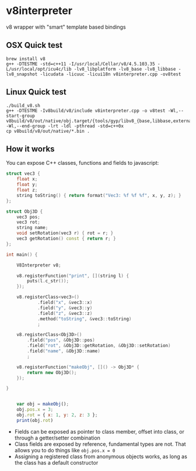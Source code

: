 # v8interpreter
v8 wrapper with "smart" template based bindings

## OSX Quick test

    brew install v8
    g++ -DTESTME -std=c++11 -I/usr/local/Cellar/v8/4.5.103.35 -L/usr/local/opt/icu4c/lib -lv8_libplatform -lv8_base -lv8_libbase -lv8_snapshot -licudata -licuuc -licui18n v8interpreter.cpp -ov8test

## Linux Quick test

    ./build_v8.sh
    g++ -DTESTME -Iv8build/v8/include v8interpreter.cpp -o v8test -Wl,--start-group v8build/v8/out/native/obj.target/{tools/gyp/libv8_{base,libbase,external_snapshot,libplatform},third_party/icu/libicu{uc,i18n,data}}.a -Wl,--end-group -lrt -ldl -pthread -std=c++0x
    cp v8build/v8/out/native/*.bin .

## How it works

You can expose C++ classes, functions and fields to javascript:

```c++
struct vec3 {
    float x;
    float y;
    float z;
    string toString() { return format("Vec3: %f %f %f", x, y, z); }
};

struct Obj3D {
    vec3 pos;
    vec3 rot;
    string name;
    void setRotation(vec3 r) { rot = r; }
    vec3 getRotation() const { return r; }
};

int main() {

    V8Interpreter v8;

    v8.registerFunction("print", [](string l) {
        puts(l.c_str());
    });

    v8.registerClass<vec3>()
            .field("x", &vec3::x)
            .field("y", &vec3::y)
            .field("z", &vec3::z)
            .method("toString", &vec3::toString)
            ;

    v8.registerClass<Obj3D>()
        .field("pos", &Obj3D::pos)
        .field("rot", &Obj3D::getRotation, &Obj3D::setRotation)
        .field("name", &Obj3D::name)
        ;

    v8.registerFunction("makeObj", []() -> Obj3D* {
        return new Obj3D();
    });

}
```

```javascript

    var obj = makeObj();
    obj.pos.x = 3;
    obj.rot = { x: 1, y: 2, z: 3 };
    print(obj.rot)

```

* Fields can be exposed as pointer to class member, offset into class, or through a getter/setter combination
* Class fields are exposed by reference, fundamental types are not. That allows you to do things like `obj.pos.x = 0`
* Assigning a registered class from anonymous objects works, as long as the class has a default constructor
